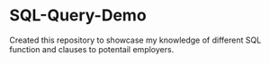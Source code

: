 # SQL-Query-Demo
Created this repository to showcase my knowledge of different SQL function and clauses to potentail employers.
